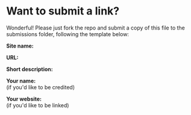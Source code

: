 # Want to submit a link?

Wonderful! Please just fork the repo and submit a copy of this file to the submissions folder, following the template below:

**Site name:** 

**URL:**

**Short description:**

**Your name:**  
(if you'd like to be credited)

**Your website:**  
(if you'd like to be linked)
